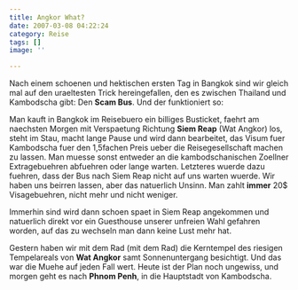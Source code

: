 ```yaml
---
title: Angkor What?
date: 2007-03-08 04:22:24
category: Reise
tags: []
image: ''

---
```


Nach einem schoenen und hektischen ersten Tag in Bangkok sind wir gleich mal auf den uraeltesten Trick hereingefallen, den es zwischen Thailand und Kambodscha gibt: Den **Scam Bus**. Und der funktioniert so:  

  

Man kauft in Bangkok im Reisebuero ein billiges Busticket, faehrt am naechsten Morgen mit Verspaetung Richtung **Siem Reap** (Wat Angkor) los, steht im Stau, macht lange Pause und wird dann bearbeitet, das Visum fuer Kambodscha fuer den 1,5fachen Preis ueber die Reisegesellschaft machen zu lassen. Man muesse sonst entweder an die kambodschanischen Zoellner Extragebuehren abfuehren oder lange warten. Letzteres wuerde dazu fuehren, dass der Bus nach Siem Reap nicht auf uns warten wuerde. Wir haben uns beirren lassen, aber das natuerlich Unsinn. Man zahlt **immer** 20$ Visagebuehren, nicht mehr und nicht weniger.  

  

Immerhin sind wird dann schoen spaet in Siem Reap angekommen und natuerlich direkt vor ein Guesthouse unserer unfreien Wahl gefahren worden, auf das zu wechseln man dann keine Lust mehr hat.  

  

Gestern haben wir mit dem Rad (mit dem Rad) die Kerntempel des riesigen Tempelareals von **Wat Angkor** samt Sonnenuntergang besichtigt. Und das war die Muehe auf jeden Fall wert. Heute ist der Plan noch ungewiss, und morgen geht es nach **Phnom Penh**, in die Hauptstadt von Kambodscha.
